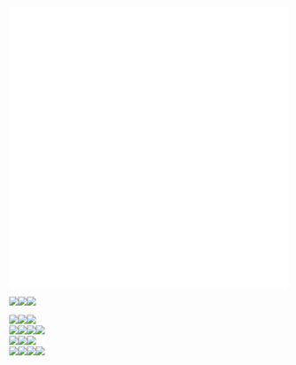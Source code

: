 ![Metrics](/github-metrics.svg)

<a href="https://bonhyeon.9bon.org/"><img src="https://img.shields.io/badge/-Whoami-61DAFB?style=for-the-badge&logo=react&logoColor=000000"/><a href="https://docs.9bon.org"><img src="https://img.shields.io/badge/-Dev_Blog-4285F4?style=for-the-badge&logo=hugo&logoColor=FFFFFF"/><a href="bonhyeon.gu@9bon.org"><img src="https://img.shields.io/badge/-bonhyeon.gu@9bon.org-EA4335?style=for-the-badge&logo=gmail&logoColor=FFFFFF"/>

<img src="https://img.shields.io/badge/-Debian-A81D33?style=flat-square&logo=debian"/><img src="https://img.shields.io/badge/-Ubuntu-E95420?style=flat-square&logo=ubuntu&logoColor=FFFFFF"/><img src="https://img.shields.io/badge/-Kubernetes-326CE5?style=flat-square&logo=Kubernetes&logoColor=FFFFFF"/><br/><img src="https://img.shields.io/badge/-Apache-D22128?style=flat-square&logo=apache"/><img src="https://img.shields.io/badge/-Nginx-009639?style=flat-square&logo=nginx"/><img src="https://img.shields.io/badge/-Flask-000000?style=flat-square&logo=flask&logoColor=FFFFFF"/><img src="https://img.shields.io/badge/-Spring-6DB33F?style=flat-square&logo=spring&logoColor=FFFFFF"/>
<br/><img src="https://img.shields.io/badge/-MariaDB-003545?style=flat-square&logo=mariadb&logoColor=FFFFFF"/><img src="https://img.shields.io/badge/-MongoDB-67C36A?style=flat-square&logo=MongoDB&logoColor=FFFFFF)"/><img src="https://img.shields.io/badge/-Neo4j-7CB0EB?style=flat-square&logo=neo4j&logoColor=FFFFFF)"/> 
<br/><img src="https://img.shields.io/badge/-C%2B%2B-00599C?style=flat-square&logo=c%2B%2B&logoColor=FFFFFF"/><img src="https://img.shields.io/badge/-Python-3776AB?style=flat-square&logo=python&logoColor=FFFFFF"/><img src="https://img.shields.io/badge/-Javascript-F7DF1E?style=flat-square&logo=javascript&logoColor=000000"/><img src="https://img.shields.io/badge/-Kotlin-7F52FF?style=flat-square&logo=kotlin&logoColor=FFFFFF"/>
</div>
